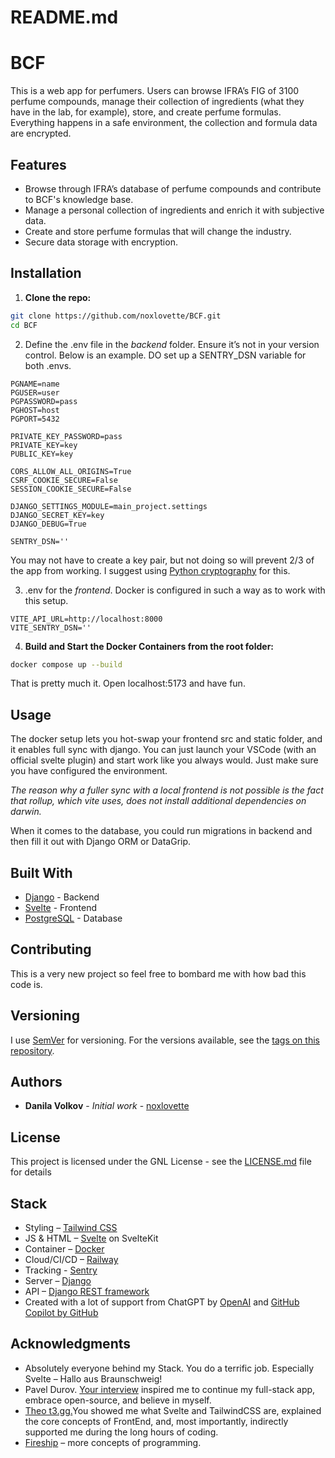# README.md
# BCF

This is a web app for perfumers. Users can browse IFRA’s FIG of 3100 perfume compounds, manage their collection of ingredients (what they have in the lab, for example), store, and create perfume formulas. Everything happens in a safe environment, the collection and formula data are encrypted.

## Features
- Browse through IFRA’s database of perfume compounds and contribute to BCF's knowledge base.
- Manage a personal collection of ingredients and enrich it with subjective data.
- Create and store perfume formulas that will change the industry.
- Secure data storage with encryption.

## Installation
1. **Clone the repo:**
```bash
git clone https://github.com/noxlovette/BCF.git
cd BCF
```

2. Define the .env file in the *backend* folder. Ensure it’s not in your version control. Below is an example. DO set up a SENTRY_DSN variable for both .envs.
```env
PGNAME=name
PGUSER=user
PGPASSWORD=pass
PGHOST=host
PGPORT=5432

PRIVATE_KEY_PASSWORD=pass
PRIVATE_KEY=key
PUBLIC_KEY=key

CORS_ALLOW_ALL_ORIGINS=True
CSRF_COOKIE_SECURE=False
SESSION_COOKIE_SECURE=False

DJANGO_SETTINGS_MODULE=main_project.settings
DJANGO_SECRET_KEY=key
DJANGO_DEBUG=True

SENTRY_DSN=''
```

You may not have to create a key pair, but not doing so will prevent 2/3 of the app from working. I suggest using [Python cryptography](https://pypi.org/project/cryptography/) for this. 

3. .env for the *frontend*. Docker is configured in such a way as to work with this setup.
```env
VITE_API_URL=http://localhost:8000
VITE_SENTRY_DSN=''
```


4. **Build and Start the Docker Containers from the root folder:**
```bash
docker compose up --build
```

That is pretty much it. Open localhost:5173 and have fun.

## Usage
The docker setup lets you hot-swap your frontend src and static folder, and it enables full sync with django. You can just launch your VSCode (with an official svelte plugin) and start work like you always would. Just make sure you have configured the environment.

*The reason why a fuller sync with a local frontend is not possible is the fact that rollup, which vite uses, does not install additional dependencies on darwin.*

When it comes to the database, you could run migrations in backend and then fill it out with Django ORM or DataGrip.

## Built With

* [Django](https://www.djangoproject.com/) - Backend
* [Svelte](https://svelte.dev/) - Frontend
* [PostgreSQL](https://www.postgresql.org/) - Database

## Contributing

This is a very new project so feel free to bombard me with how bad this code is.

## Versioning

I use [SemVer](http://semver.org/) for versioning. For the versions available, see the [tags on this repository](https://github.com/yourusername/yourprojectname/tags).

## Authors

* **Danila Volkov** - *Initial work* - [noxlovette](https://github.com/noxlovette)

## License

This project is licensed under the GNL License - see the [LICENSE.md](LICENSE.md) file for details
## Stack
* Styling – [Tailwind CSS](https://tailwindcss.com/)
* JS & HTML – [Svelte](https://svelte.dev/) on SvelteKit
* Container – [Docker](https://www.docker.com/)
* Cloud/CI/CD – [Railway](https://railway.app/)
* Tracking - [Sentry](https://sentry.io/)
* Server – [Django](https://github.com/django/django)
* API – [Django REST framework](https://www.django-rest-framework.org/)
* Created with a lot of support from ChatGPT by [OpenAI](https://openai.com/) and [GitHub Copilot by GitHub](https://github.com/features/copilot)

## Acknowledgments
* Absolutely everyone behind my Stack. You do a terrific job. Especially Svelte – Hallo aus Braunschweig! 
* Pavel Durov. [Your interview](https://www.youtube.com/watch?v=1Ut6RouSs0w) inspired me to continue my full-stack app, embrace open-source, and believe in myself.
* [Theo t3.gg.](https://www.youtube.com/@t3dotgg)You showed me what Svelte and TailwindCSS are, explained the core concepts of FrontEnd, and, most importantly, indirectly supported me during the long hours of coding. 
* [Fireship](https://www.youtube.com/@Fireship) – more concepts of programming.
